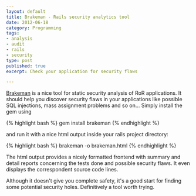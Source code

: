 ```yaml
---
layout: default
title: Brakeman - Rails security analytics tool
date: 2012-06-18
category: Programming
tags:
- analysis
- audit
- rails
- security
type: post
published: true
excerpt: Check your application for security flaws

---
```


<a href="https://github.com/presidentbeef/brakeman">Brakeman</a> is a nice tool for static security analysis of RoR applications. It should help you discover security flaws in your applications like possible SQL injections, mass assignment problems and so on...
Simply install the gem using

{% highlight bash %}
gem install brakeman
{% endhighlight %}

and run it with a nice html output inside your rails project directory:

{% highlight bash %}
brakeman -o brakeman.html
{% endhighlight %}

The html output provides a nicely formatted frontend with summary and detail reports concerning the tests done and possible security flaws. It even displays the correspondent source code lines.


Although it doesn't give you complete safety, it's a good start for finding some potential security holes. Definitively a tool worth trying.
